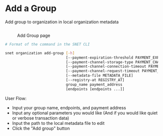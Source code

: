 # Add a Group

Add group to organization in local organization metadata&#x20;

<figure><img src="/assets/images/products/TUI/Screenshot 2024-08-16 at 8.39.25 PM.png" alt=""><figcaption><p>Add Group page</p></figcaption></figure>

```bash
# Format of the command in the SNET CLI

snet organization add-group [-h]
                            [--payment-expiration-threshold PAYMENT_EXPIRATION_THRESHOLD]
                            [--payment-channel-storage-type PAYMENT_CHANNEL_STORAGE_TYPE]
                            [--payment-channel-connection-timeout PAYMENT_CHANNEL_CONNECTION_TIMEOUT]
                            [--payment-channel-request-timeout PAYMENT_CHANNEL_REQUEST_TIMEOUT]
                            [--metadata-file METADATA_FILE]
                            [--registry-at REGISTRY_AT]
                            group_name payment_address
                            [endpoints [endpoints ...]]
```

User Flow:

* Input your group name, endpoints, and payment address
* Input any optional parameters you would like (And if you would like quiet or verbose transaction data)
* Input the path to the local metadata file to edit
* Click the "Add group" button
